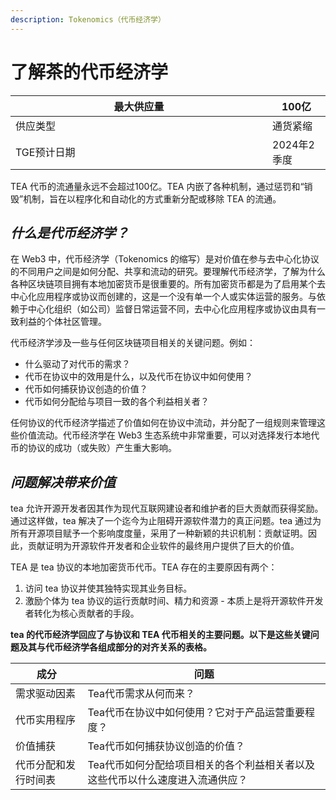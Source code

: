 ```yaml
---
description: Tokenomics（代币经济学）
---
```


# 了解茶的代币经济学

<table><thead><tr><th width="395">最大供应量</th><th>100亿</th></tr></thead><tbody><tr><td>供应类型</td><td>通货紧缩</td></tr><tr><td>TGE预计日期</td><td>2024年2季度</td></tr></tbody></table>

TEA 代币的流通量永远不会超过100亿。TEA 内嵌了各种机制，通过惩罚和“销毁”机制，旨在以程序化和自动化的方式重新分配或移除 TEA 的流通。



## _**什么是代币经济学？**_

在 Web3 中，代币经济学（Tokenomics 的缩写）是对价值在参与去中心化协议的不同用户之间是如何分配、共享和流动的研究。要理解代币经济学，了解为什么各种区块链项目拥有本地加密货币是很重要的。所有加密货币都是为了启用某个去中心化应用程序或协议而创建的，这是一个没有单一个人或实体运营的服务。与依赖于中心化组织（如公司）监督日常运营不同，去中心化应用程序或协议由具有一致利益的个体社区管理。

代币经济学涉及一些与任何区块链项目相关的关键问题。例如：

* 什么驱动了对代币的需求？
* 代币在协议中的效用是什么，以及代币在协议中如何使用？
* 代币如何捕获协议创造的价值？
* 代币如何分配给与项目一致的各个利益相关者？

任何协议的代币经济学描述了价值如何在协议中流动，并分配了一组规则来管理这些价值流动。代币经济学在 Web3 生态系统中非常重要，可以对选择发行本地代币的协议的成功（或失败）产生重大影响。

## _**问题解决带来价值**_

tea 允许开源开发者因其作为现代互联网建设者和维护者的巨大贡献而获得奖励。通过这样做，tea 解决了一个迄今为止阻碍开源软件潜力的真正问题。tea 通过为所有开源项目赋予一个影响度度量，采用了一种新颖的共识机制：贡献证明。因此，贡献证明为开源软件开发者和企业软件的最终用户提供了巨大的价值。

TEA 是 tea 协议的本地加密货币代币。TEA 存在的主要原因有两个：

1. 访问 tea 协议并使其独特实现其业务目标。
2. 激励个体为 tea 协议的运行贡献时间、精力和资源 - 本质上是将开源软件开发者转化为核心贡献者的手段。

**tea 的代币经济学回应了与协议和 TEA 代币相关的主要问题。以下是这些关键问题及其与代币经济学各组成部分的对齐关系的表格。**

| 成分         | 问题                                       |
| ---------- | ---------------------------------------- |
| 需求驱动因素     | Tea代币需求从何而来？                             |
| 代币实用程序     | Tea代币在协议中如何使用？它对于产品运营重要程度？               |
| 价值捕获       | Tea代币如何捕获协议创造的价值？                        |
| 代币分配和发行时间表 | Tea代币如何分配给项目相关的各个利益相关者以及这些代币以什么速度进入流通供应？ |

